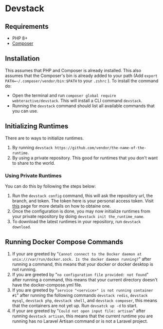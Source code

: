 # Devstack

## Requirements
- PHP 8+
- [Composer](https://getcomposer.org/)

## Installation
This assumes that PHP and Composer is already installed. This also assumes that the Composer's bin is already added to your path (Add `export PATH=~/.composer/vendor/bin:$PATH` to your `.zshrc` ). To install the command do:
- Open the terminal and run `composer global require webteractive/devstack`. This will install a CLI command `devstack`.
- Running the `devstack` command should list all available commands that you can use.


## Initializing Runtimes
There are to ways to initialize runtimes.
1. By running `devstack https://github.com/vendor/the-name-of-the-runtime`.
2. By using a private repository. This good for runtimes that you don't want to share to the world.

### Using Private Runtimes
You can do this by following the steps below:
1. Run the `devstack config` command, this will ask the repository url, the branch, and token. The token here is your personal access token. Visit [this](https://docs.github.com/en/authentication/keeping-your-account-and-data-secure/creating-a-personal-access-token) page for more details on how to obtaine one.
2. Once the configuration is done, you may now initialize runtimes from your private repository by doing `devstack init the_runtime_name`.
3. To download the latest runtimes in your repository, run `devstack download`.

## Running Docker Compose Commands
1. If your are greeted by "`Cannot connect to the Docker daemon at unix:///var/run/docker.sock. Is the docker daemon running?`" after running a command, this means that your docker or docker desktop is not running.
2. If you are greeted by "`no configuration file provided: not found`" after running a command, this means that your current directory doesn't have the docker-compose.yml file.
3. If you are greeted by "`service "<service>" is not running container #1`" after running the following commands `devstack redis`, `devstack mysql`, `devstack php`, `devstack shell`, and `devstack composer`, this means that the containers are not yet up. Run `devsatck up -d` to start.
4. If your are greeted by "`Could not open input file: artisan`" after running `devstack artisan`, this means that the current runtime you are running has no Laravel Artisan command or is not a Laravel project.
